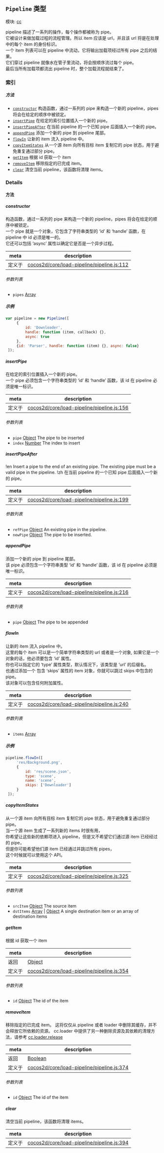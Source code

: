 ## `Pipeline` 类型



模块: [cc](../modules/cc.md)


pipeline 描述了一系列的操作，每个操作都被称为 pipe。<br/>
它被设计来做加载过程的流程管理。所以 item 应该是 url，并且该 url 将是在处理中的每个 item 的身份标识。<br/>
一个 item 列表可以在 pipeline 中流动，它将输出加载项经过所有 pipe 之后的结果。<br/>
它们穿过 pipeline 就像水在管子里流动，将会按顺序流过每个 pipe。<br/>
最后当所有加载项都流出 pipeline 时，整个加载流程就结束了。


### 索引



##### 方法

  - [`constructor`](#constructor) 构造函数，通过一系列的 pipe 来构造一个新的 pipeline，pipes 将会在给定的顺序中被锁定。
  - [`insertPipe`](#insertpipe) 在给定的索引位置插入一个新的 pipe。
  - [`insertPipeAfter`](#insertpipeafter) 在当前 pipeline 的一个已知 pipe 后面插入一个新的 pipe。
  - [`appendPipe`](#appendpipe) 添加一个新的 pipe 到 pipeline 尾部。
  - [`flowIn`](#flowin) 让新的 item 流入 pipeline 中。
  - [`copyItemStates`](#copyitemstates) 从一个源 item 向所有目标 item 复制它的 pipe 状态，用于避免重复通过部分 pipe。
  - [`getItem`](#getitem) 根据 id 获取一个 item
  - [`removeItem`](#removeitem) 移除指定的已完成 item。
  - [`clear`](#clear) 清空当前 pipeline，该函数将清理 items。



### Details




<!-- Method Block -->
#### 方法


##### constructor

构造函数，通过一系列的 pipe 来构造一个新的 pipeline，pipes 将会在给定的顺序中被锁定。<br/>
一个 pipe 就是一个对象，它包含了字符串类型的 ‘id’ 和 ‘handle’ 函数，在 pipeline 中 id 必须是唯一的。<br/>
它还可以包括 ‘async’ 属性以确定它是否是一个异步过程。

| meta | description |
|------|-------------|
| 定义于 | [cocos2d/core/load-pipeline/pipeline.js:112](https://github.com/cocos-creator/engine/blob/18c4ff6051c255c06377a9b26bc00d4567180ae4/cocos2d/core/load-pipeline/pipeline.js#L112) |

###### 参数列表
- `pipes` <a href="https://developer.mozilla.org/en/JavaScript/Reference/Global_Objects/Array" class="crosslink external" target="_blank">Array</a> 

##### 示例

```js
var pipeline = new Pipeline([
     {
         id: 'Downloader',
         handle: function (item, callback) {},
         async: true
     },
     {id: 'Parser', handle: function (item) {}, async: false}
 ]);
```

##### insertPipe

在给定的索引位置插入一个新的 pipe。<br/>
一个 pipe 必须包含一个字符串类型的 ‘id’ 和 ‘handle’ 函数，该 id 在 pipeline 必须是唯一标识。

| meta | description |
|------|-------------|
| 定义于 | [cocos2d/core/load-pipeline/pipeline.js:156](https://github.com/cocos-creator/engine/blob/18c4ff6051c255c06377a9b26bc00d4567180ae4/cocos2d/core/load-pipeline/pipeline.js#L156) |

###### 参数列表
- `pipe` <a href="https://developer.mozilla.org/en/JavaScript/Reference/Global_Objects/Object" class="crosslink external" target="_blank">Object</a> The pipe to be inserted
- `index` <a href="https://developer.mozilla.org/en/JavaScript/Reference/Global_Objects/Number" class="crosslink external" target="_blank">Number</a> The index to insert


##### insertPipeAfter

!en
Insert a pipe to the end of an existing pipe. The existing pipe must be a valid pipe in the pipeline.
!zh
在当前 pipeline 的一个已知 pipe 后面插入一个新的 pipe。

| meta | description |
|------|-------------|
| 定义于 | [cocos2d/core/load-pipeline/pipeline.js:199](https://github.com/cocos-creator/engine/blob/18c4ff6051c255c06377a9b26bc00d4567180ae4/cocos2d/core/load-pipeline/pipeline.js#L199) |

###### 参数列表
- `refPipe` <a href="https://developer.mozilla.org/en/JavaScript/Reference/Global_Objects/Object" class="crosslink external" target="_blank">Object</a> An existing pipe in the pipeline.
- `newPipe` <a href="https://developer.mozilla.org/en/JavaScript/Reference/Global_Objects/Object" class="crosslink external" target="_blank">Object</a> The pipe to be inserted.


##### appendPipe

添加一个新的 pipe 到 pipeline 尾部。 <br/>
该 pipe 必须包含一个字符串类型 ‘id’ 和 ‘handle’ 函数，该 id 在 pipeline 必须是唯一标识。

| meta | description |
|------|-------------|
| 定义于 | [cocos2d/core/load-pipeline/pipeline.js:216](https://github.com/cocos-creator/engine/blob/18c4ff6051c255c06377a9b26bc00d4567180ae4/cocos2d/core/load-pipeline/pipeline.js#L216) |

###### 参数列表
- `pipe` <a href="https://developer.mozilla.org/en/JavaScript/Reference/Global_Objects/Object" class="crosslink external" target="_blank">Object</a> The pipe to be appended


##### flowIn

让新的 item 流入 pipeline 中。<br/>
这里的每个 item 可以是一个简单字符串类型的 url 或者是一个对象,
如果它是一个对象的话，他必须要包含 ‘id’ 属性。<br/>
你也可以指定它的 ‘type’ 属性类型，默认情况下，该类型是 ‘url’ 的后缀名。<br/>
也通过添加一个 包含 ‘skips’ 属性的 item 对象，你就可以跳过 skips 中包含的 pipe。<br/>
该对象可以包含任何附加属性。

| meta | description |
|------|-------------|
| 定义于 | [cocos2d/core/load-pipeline/pipeline.js:240](https://github.com/cocos-creator/engine/blob/18c4ff6051c255c06377a9b26bc00d4567180ae4/cocos2d/core/load-pipeline/pipeline.js#L240) |

###### 参数列表
- `items` <a href="https://developer.mozilla.org/en/JavaScript/Reference/Global_Objects/Array" class="crosslink external" target="_blank">Array</a> 

##### 示例

```js
pipeline.flowIn([
     'res/Background.png',
     {
         id: 'res/scene.json',
         type: 'scene',
         name: 'scene',
         skips: ['Downloader']
     }
 ]);
```

##### copyItemStates

从一个源 item 向所有目标 item 复制它的 pipe 状态，用于避免重复通过部分 pipe。<br/>
当一个源 item 生成了一系列新的 items 时很有用，<br/>
你希望让这些新的依赖项进入 pipeline，但是又不希望它们通过源 item 已经经过的 pipe，<br/>
但是你可能希望他们源 item 已经通过并跳过所有 pipes，<br/>
这个时候就可以使用这个 API。

| meta | description |
|------|-------------|
| 定义于 | [cocos2d/core/load-pipeline/pipeline.js:325](https://github.com/cocos-creator/engine/blob/18c4ff6051c255c06377a9b26bc00d4567180ae4/cocos2d/core/load-pipeline/pipeline.js#L325) |

###### 参数列表
- `srcItem` <a href="https://developer.mozilla.org/en/JavaScript/Reference/Global_Objects/Object" class="crosslink external" target="_blank">Object</a> The source item
- `dstItems` <a href="https://developer.mozilla.org/en/JavaScript/Reference/Global_Objects/Array" class="crosslink external" target="_blank">Array</a> &#124; <a href="https://developer.mozilla.org/en/JavaScript/Reference/Global_Objects/Object" class="crosslink external" target="_blank">Object</a> A single destination item or an array of destination items


##### getItem

根据 id 获取一个 item

| meta | description |
|------|-------------|
| 返回 | <a href="https://developer.mozilla.org/en/JavaScript/Reference/Global_Objects/Object" class="crosslink external" target="_blank">Object</a> 
| 定义于 | [cocos2d/core/load-pipeline/pipeline.js:354](https://github.com/cocos-creator/engine/blob/18c4ff6051c255c06377a9b26bc00d4567180ae4/cocos2d/core/load-pipeline/pipeline.js#L354) |

###### 参数列表
- `id` <a href="https://developer.mozilla.org/en/JavaScript/Reference/Global_Objects/Object" class="crosslink external" target="_blank">Object</a> The id of the item


##### removeItem

移除指定的已完成 item。
这将仅仅从 pipeline 或者 loader 中删除其缓存，并不会释放它所依赖的资源。
cc.loader 中提供了另一种删除资源及其依赖的清理方法，请参考 <a href="../classes/loader.html#method_release" class="crosslink">cc.loader.release</a>

| meta | description |
|------|-------------|
| 返回 | <a href="https://developer.mozilla.org/en/JavaScript/Reference/Global_Objects/Boolean" class="crosslink external" target="_blank">Boolean</a> 
| 定义于 | [cocos2d/core/load-pipeline/pipeline.js:374](https://github.com/cocos-creator/engine/blob/18c4ff6051c255c06377a9b26bc00d4567180ae4/cocos2d/core/load-pipeline/pipeline.js#L374) |

###### 参数列表
- `id` <a href="https://developer.mozilla.org/en/JavaScript/Reference/Global_Objects/Object" class="crosslink external" target="_blank">Object</a> The id of the item


##### clear

清空当前 pipeline，该函数将清理 items。

| meta | description |
|------|-------------|
| 定义于 | [cocos2d/core/load-pipeline/pipeline.js:394](https://github.com/cocos-creator/engine/blob/18c4ff6051c255c06377a9b26bc00d4567180ae4/cocos2d/core/load-pipeline/pipeline.js#L394) |




